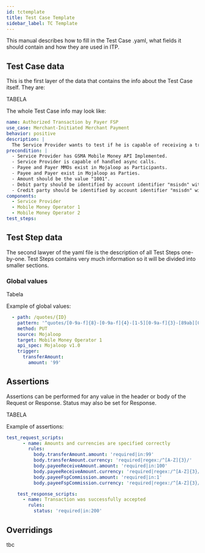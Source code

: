 ```yaml
---
id: tctemplate
title: Test Case Template
sidebar_label: TC Template
---
```


This manual describes how to fill in the Test Case .yaml, what fields it should contain and how they are used in ITP.

## Test Case data

This is the first layer of the data that contains the info about the Test Case itself.
They are:

TABELA

The whole Test Case info may look like:

```yaml
name: Authorized Transaction by Payer FSP
use_case: Merchant-Initiated Merchant Payment
behavior: positive
description: |
  The Service Provider wants to test if he is capable of receiving a transaction from a different wallet provider that he has an account. In this case, we simulate the scenario when the Payer would like to buy goods or services from a Service Provider (the Payee), but each of them uses different wallet providers. This flow shows the necessary steps for this transaction simulating an approved transaction.
precondition: |
  - Service Provider has GSMA Mobile Money API Implemented.
  - Service Provider is capable of handled async calls.
  - Payee and Payer MMOs exist in Mojaloop as Participants.
  - Payee and Payer exist in Mojaloop as Parties.
  - Amount should be the value "1001".
  - Debit party should be identified by account identifier "msisdn" with the value "+33555123456".
  - Credit party should be identified by account identifier "msisdn" with the value "+33555789123".
components:
  - Service Provider
  - Mobile Money Operator 1
  - Mobile Money Operator 2
test_steps:
```

## Test Step data

The second lawyer of the yaml file is the description of all Test Steps one-by-one. 
Test Steps contains very much information so it will be divided into smaller sections.

### Global values

Tabela

Example of global values:

```yaml
  - path: /quotes/{ID}
    pattern: '^quotes/[0-9a-f]{8}-[0-9a-f]{4}-[1-5][0-9a-f]{3}-[89ab][0-9a-f]{3}-[0-9a-f]{12}$'
    method: PUT
    source: Mojaloop
    target: Mobile Money Operator 1
    api_spec: Mojaloop v1.0
    trigger:
      transferAmount:
        amount: '99'
```

## Assertions

Assertions can be performed for any value in the header or body of the Request or Response. Status may also be set for Response.

TABELA

Example of assertions:

```yaml
test_request_scripts:
      - name: Amounts and currencies are specified correctly
        rules:
          body.transferAmount.amount: 'required|in:99'
          body.transferAmount.currency: 'required|regex:/^[A-Z]{3}/'
          body.payeeReceiveAmount.amount: 'required|in:100'
          body.payeeReceiveAmount.currency: 'required|regex:/^[A-Z]{3}/'
          body.payeeFspCommission.amount: 'required|in:1'
          body.payeeFspCommission.currency: 'required|regex:/^[A-Z]{3}/'

    test_response_scripts:
      - name: Transaction was successfully accepted
        rules:
          status: 'required|in:200'
```

## Overridings

tbc
